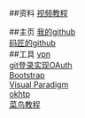 ##资料
[视频教程](https://www.bilibili.com/video/av65117012/?p=5)  

##主页
[我的github](https://github.com/Herb2333/community)  
[码匠的github](https://github.com/codedrinker/community)  
##工具
[vpn](https://www.baacloud33.com/modules/)  
[git登录实现OAuth](https://developer.github.com/apps/building-oauth-apps/creating-an-oauth-app/)  
[Bootstrap](https://v3.bootcss.com/getting-started/#examples)  
[Visual Paradigm]()  
[okhtp](https://square.github.io/okhttp/)  
[菜鸟教程](https://www.runoob.com/mysql/mysql-insert-query.html)  

